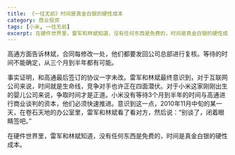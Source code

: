 ```yaml
---
title: 《一往无前》时间是真金白银的硬性成本
category: 商业投资
tags: [小米, 一往无前]
excerpt: 在硬件世界里，雷军和林斌知道，没有任何东西是免费的，时间是真金白银的硬性成本。
---
```

高通方面告诉林斌，合同每修改一处，他们都要发回公司总部进行复核。等待的时间不能确定，从三个月到半年都有可能。

事实证明，和高通最后签订的协议一字未改。雷军和林斌最终意识到，对于互联网公司来说，时间就是生命线，竞争对手也许正在四面潜伏。对于小米这家刚刚出生的婴儿公司来说，争取时间才是正道。小米没有等待3个月到半年的时间与高通进行商业谈判的资本，他们必须快速推进。意识到这一点，2010年11月中旬的某一天，在卷石天地的办公室里，雷军和林斌看了看对方，然后说：“别谈了，闭着眼睛签吧。”

在硬件世界里，雷军和林斌知道，没有任何东西是免费的，时间是真金白银的硬性成本。